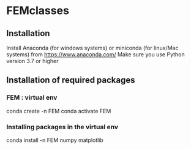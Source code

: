 # FEMclasses

## Installation

Install Anaconda (for windows systems) or miniconda (for linux/Mac systems) from https://www.anaconda.com/
Make sure you use Python version 3.7 or higher

## Installation of required packages

### FEM : virtual env

conda create -n FEM
conda activate FEM

### Installing packages in the virtual env

conda install -n FEM numpy matplotlib

